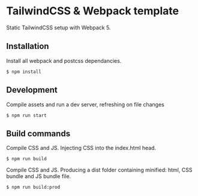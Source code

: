 # TailwindCSS & Webpack template

Static TailwindCSS setup with Webpack 5.

## Installation

Install all webpack and postcss dependancies.

```shell
$ npm install
```

## Development

Compile assets and run a dev server, refreshing on file changes

```shell
$ npm run start
```

## Build commands

Compile CSS and JS. Injecting CSS into the index.html head.

```shell
$ npm run build
```

Compile CSS and JS. Producing a dist folder containing minified: html, CSS bundle and JS bundle file.

```shell
$ npm run build:prod
```
